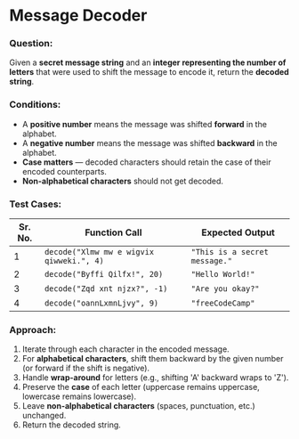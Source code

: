 # Message Decoder

### Question:
Given a **secret message string** and an **integer representing the number of letters** that were used to shift the message to encode it, return the **decoded string**.

### Conditions:
- A **positive number** means the message was shifted **forward** in the alphabet.
- A **negative number** means the message was shifted **backward** in the alphabet.
- **Case matters** — decoded characters should retain the case of their encoded counterparts.
- **Non-alphabetical characters** should not get decoded.

### Test Cases:
| **Sr. No.** | **Function Call**                        | **Expected Output**           |
| ----------- | ---------------------------------------- | ----------------------------- |
| 1           | `decode("Xlmw mw e wigvix qiwweki.", 4)` | `"This is a secret message."` |
| 2           | `decode("Byffi Qilfx!", 20)`             | `"Hello World!"`              |
| 3           | `decode("Zqd xnt njzx?", -1)`            | `"Are you okay?"`             |
| 4           | `decode("oannLxmnLjvy", 9)`              | `"freeCodeCamp"`              |

### Approach:
1. Iterate through each character in the encoded message.
2. For **alphabetical characters**, shift them backward by the given number (or forward if the shift is negative).
3. Handle **wrap-around** for letters (e.g., shifting 'A' backward wraps to 'Z').
4. Preserve the **case** of each letter (uppercase remains uppercase, lowercase remains lowercase).
5. Leave **non-alphabetical characters** (spaces, punctuation, etc.) unchanged.
6. Return the decoded string.